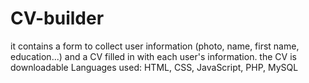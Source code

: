 # CV-builder
it contains a form to collect user information (photo, name, first name, education...) and a CV  filled in with each user's information. the CV is downloadable
Languages used: HTML, CSS, JavaScript, PHP, MySQL




